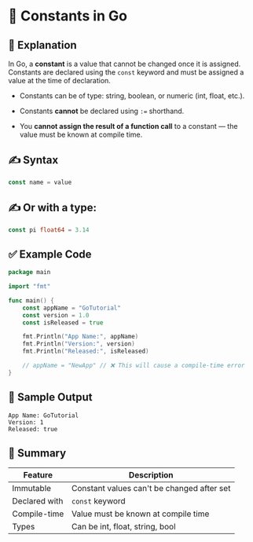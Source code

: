 # 🔄 Constants in Go

## 📘 Explanation

In Go, a **constant** is a value that cannot be changed once it is assigned. Constants are declared using the `const` keyword and must be assigned a value at the time of declaration.

- Constants can be of type: string, boolean, or numeric (int, float, etc.).

- Constants **cannot** be declared using `:=` shorthand.

- You **cannot assign the result of a function call** to a constant — the value must be known at compile time.

## ✍️ Syntax

```go
const name = value
```
## ✍️ Or with a type:

```go
const pi float64 = 3.14
```

## ✅ Example Code

```go
package main

import "fmt"

func main() {
    const appName = "GoTutorial"
    const version = 1.0
    const isReleased = true

    fmt.Println("App Name:", appName)
    fmt.Println("Version:", version)
    fmt.Println("Released:", isReleased)

    // appName = "NewApp" // ❌ This will cause a compile-time error
}

```

## 🧪 Sample Output

```
App Name: GoTutorial
Version: 1
Released: true
```

## 🧩 Summary

| Feature             | Description                                |
|---------------------|--------------------------------------------|
| Immutable | Constant values can't be changed after set         |
| Declared with              | 	`const` keyword                         |
| Compile-time      | Value must be known at compile time   |
| Types    | Can be int, float, string, bool  |